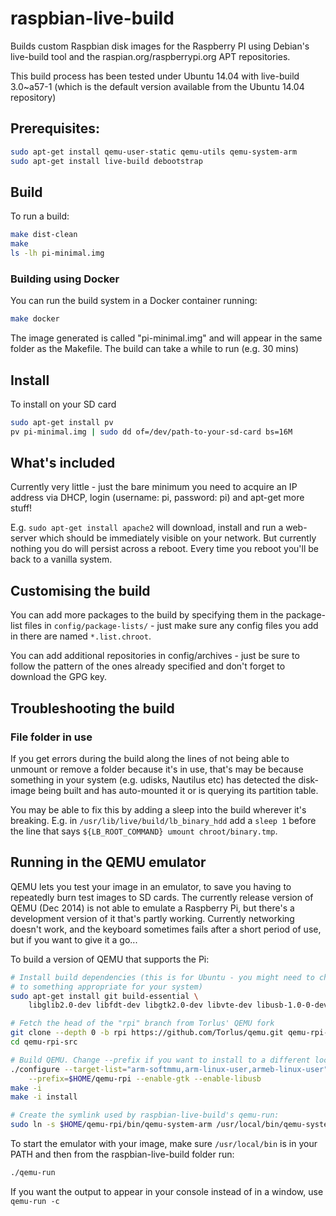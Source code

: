 # raspbian-live-build

Builds custom Raspbian disk images for the Raspberry PI using Debian's
live-build tool and the raspian.org/raspberrypi.org APT repositories.

This build process has been tested under Ubuntu 14.04 with live-build 3.0~a57-1
 (which is the default version available from the Ubuntu 14.04 repository)

## Prerequisites:
```sh
sudo apt-get install qemu-user-static qemu-utils qemu-system-arm
sudo apt-get install live-build debootstrap
```

## Build
To run a build:
```sh
make dist-clean
make
ls -lh pi-minimal.img
```

### Building using Docker

You can run the build system in a Docker container running:
```sh
make docker
```

The image generated is called "pi-minimal.img" and will appear in the same
folder as the Makefile.  The build can take a while to run (e.g. 30 mins)

## Install
To install on your SD card
```sh
sudo apt-get install pv
pv pi-minimal.img | sudo dd of=/dev/path-to-your-sd-card bs=16M
```

## What's included
Currently very little - just the bare minimum you need to acquire an IP address
via DHCP, login (username: pi, password: pi) and apt-get more stuff!

E.g. `sudo apt-get install apache2` will download, install and run a web-server
which should be immediately visible on your network. But currently nothing you
do will persist across a reboot.  Every time you reboot you'll be back to a
vanilla system.

## Customising the build
You can add more packages to the build by specifying them in the package-list
files in `config/package-lists/` - just make sure any config files you add in
there are named `*.list.chroot`.

You can add additional repositories in config/archives - just be sure to follow
the pattern of the ones already specified and don't forget to download the GPG
key.

## Troubleshooting the build

### File folder in use
If you get errors during the build along the lines of not being able to unmount
or remove a folder because it's in use, that's may be because something in your
system (e.g. udisks, Nautilus etc) has detected the disk-image being built and
has auto-mounted it or is querying its partition table.

You may be able to fix this by adding a sleep into the build wherever it's
breaking.  E.g. in `/usr/lib/live/build/lb_binary_hdd` add a `sleep 1` before
the line that says `${LB_ROOT_COMMAND} umount chroot/binary.tmp`.

## Running in the QEMU emulator

QEMU lets you test your image in an emulator, to save you having to repeatedly
burn test images to SD cards.  The currently release version of QEMU (Dec 2014)
is not able to emulate a Raspberry Pi, but there's a development version of it
that's partly working.  Currently networking doesn't work, and the keyboard
sometimes fails after a short period of use, but if you want to give it a go...

To build a version of QEMU that supports the Pi:
```sh
# Install build dependencies (this is for Ubuntu - you might need to change it
# to something appropriate for your system)
sudo apt-get install git build-essential \
    libglib2.0-dev libfdt-dev libgtk2.0-dev libvte-dev libusb-1.0-0-dev

# Fetch the head of the "rpi" branch from Torlus' QEMU fork
git clone --depth 0 -b rpi https://github.com/Torlus/qemu.git qemu-rpi-src
cd qemu-rpi-src

# Build QEMU. Change --prefix if you want to install to a different location
./configure --target-list="arm-softmmu,arm-linux-user,armeb-linux-user" \
    --prefix=$HOME/qemu-rpi --enable-gtk --enable-libusb
make -i
make -i install

# Create the symlink used by raspbian-live-build's qemu-run:
sudo ln -s $HOME/qemu-rpi/bin/qemu-system-arm /usr/local/bin/qemu-system-pi
```

To start the emulator with your image, make sure `/usr/local/bin` is in your
PATH and then from the raspbian-live-build folder run:
```sh
./qemu-run
```

If you want the output to appear in your console instead of in a window, use
`qemu-run -c`

